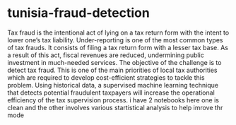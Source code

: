 # tunisia-fraud-detection
Tax fraud is the intentional act of lying on a tax return form with the intent to lower one’s tax liability. Under-reporting is one of the most common types of tax frauds. It consists of filing a tax return form with a lesser tax base. As a result of this act, fiscal revenues are reduced, undermining public investment in much-needed services. The objective of the challenge is to detect tax fraud. This is one of the main priorities of local tax authorities which are required to develop cost-efficient strategies to tackle this problem.  Using historical data, a supervised machine learning technique that detects potential fraudulent taxpayers will increase the operational efficiency of the tax supervision process.
i have 2 notebooks here one is clean and the other involves various startistical analysis to help imrove thr mode 
